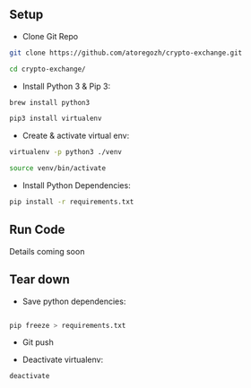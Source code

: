 ## Setup

* Clone Git Repo

```bash
git clone https://github.com/atoregozh/crypto-exchange.git

cd crypto-exchange/
```

* Install Python 3 & Pip 3:
```bash
brew install python3

pip3 install virtualenv
```

* Create & activate virtual env:
```bash
virtualenv -p python3 ./venv

source venv/bin/activate
```

* Install Python Dependencies:
```bash
pip install -r requirements.txt
```

## Run Code

Details coming soon



## Tear down

* Save python dependencies:
```bash

pip freeze > requirements.txt

```

* Git push

* Deactivate virtualenv:
```bash
deactivate
```
